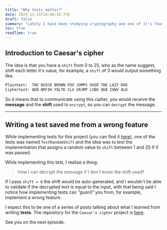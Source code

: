 ```yaml
---
title: "Why tests matter?"
date: 2023-11-21T14:40:19.776
draft: false
summary: "Lately I have been studying cryptography and one of it's foundations are Caesar's cipher"
toc: true 
readTime: true
---
```


## Introduction to Caesar's cipher
The idea is that you have a `shift` from 0 to 25, who as the name suggest, shift each letter it's value,
for example, a `shift` of 3 would output something like:

```sh
Plaintext:  THE QUICK BROWN FOX JUMPS OVER THE LAZY DOG
Ciphertext: QEB NRFZH YOLTK CLU GRJMP LSBO QEB IXWV ALD
```

So it means that to communicate using this cipher,
you would receive the **message** and the **shift** used to `encrypt`, so you can `decrypt` the message.

--------------------------------
## Writing a test saved me from a wrong feature
While implementing tests for this project (you can find it [here](https://github.com/1garo/caesar_cipher/blob/main/caesar_test.go)),
one of the tests was named `TestRandomShift` and the idea was to test the implementation
that assigns a random value to `shift` between 1 and 25 if 0 was passed.

While implementing this test, I realize a thing:
> How I can decrypt the message if I don't know the shift used?

If I pass `shift = 0` the shift would be auto-generated, and I wouldn't be able to validate if the decrypted text is equal to the input,
with that being said I notice how implementing tests can _"guard"_ you from, for example, implement a wrong feature.

I expect this to be one of a series of posts talking about what I learned from writing **tests**.
The repository for the `Caesar's cipher` project is [here](https://github.com/1garo/caesar_cipher).

See you on the next episode.

